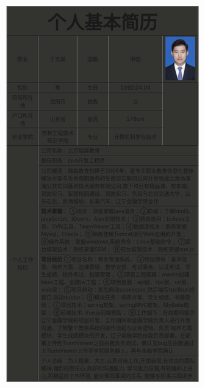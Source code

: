 <html>
<head>
  <title>个人简历</title>
</head>
<body>
  <table border="1"  cellpadding="3" cellspacing="3" align="center" bgcolor="#33333">
    <tr align="center" >
      <td align="center" colspan="5">
        <font size="13"><b>个人基本简历</b></font>
      </td>
    </tr>
    <tr align="center">
      <td width="150">姓名</td>
      <td width="200">于文昊</td>
      <td width="150">国籍</td>
      <td width="200">中国</td>
      <td width="200"><img src="./yuwenhao.png" width="100%"></td>
    </tr>
    <tr align="center">
      <td>性别</td>
      <td>男</td>
      <td>生日</td>
      <td>1992.04.04</td>
    </tr>
    <tr align="center">
      <td>目前所在地</td>
      <td>沈阳市</td>
      <td>民族</td>
      <td>汉</td>
    </tr>
    <tr align="center">
      <td>户口所在地</td>
      <td>山东省</td>
      <td>身高</td>
      <td>178cm</td>
    </tr>
    <tr align="center">
      <td>毕业学院</td>
      <td>吉林工程技术师范学院</td>
      <td>专业</td>
      <td>计算机科学与技术</td>
    </tr>
    <tr align="center">
      <td rowspan ="9" align="middle">个人工作经历</td>
      <td colspan="4" align="left">公司名称：北京瑞森教育</td>
    </tr>
    <tr>
      <td colspan="4">担任职务：java开发工程师</td>
    </tr>
    <tr>
      <td colspan="4">公司概况：瑞森教育创建于2006年，是专注职业教育信息化整体解决方案与生命周期服务的生态型互联网公司并参股成立潍坊滨海公共实训基地技术服务有限公司,旗下项目有精品课、校本端、顶岗实习、智慧校园建设、顶岗实习、先后与北京交通大学、山东石化、青海潍坊、长春汽车、辽宁金融学院合作</td>
    </tr>
    <tr>
      <td colspan="4"><strong>技术掌握</strong>；
                      ①语言：熟练掌握java语言；②前端：了解html5、javaScript、jQuery、Ajax前端技术；
                      ③熟练使用：Eclipse工具、SVN工具、TeamViewer工具；④数据库相关：熟练掌握Mysql、Oracle；
                      ⑤熟练使用Tomcat进行Web应用的开发；
                      ⑥操作系统：掌握windows,系统命令：Linux基础命令；
                      ⑦后台框架技术：熟练掌握SSM；
                      ⑧前台框架技术：熟练掌握vue.js</td>
    </tr>
    <tr>
      <td colspan="4"><strong>项目经历</strong>
                      ①项目名称：教务管理系统，
                      ②项目模块：基本信息、培养方案、选课管理、教学安排、考试事务、认证考试、学生成绩、校外考试、权限管理；
                      ③项目工程搭建：maven创建base工程、创建jw工程；
                      ④项目层面：api层、rpc层、uri层、web层；
                      ⑤项目启动：首先启动zookeeper,然后编写rpc和uri的接口,启动dubbo；
                      ⑥模块任务：培养方案、学生成绩、书籍管理；
                      ⑦项目技术：spring框架、springMVC框架、MyBatis框架；
                      ⑧前端技术: Vue.js前端框架；
                      ⑨工作细节：在岗期间接手辽宁金融学院的项目开发，工作期间和金融学院负责人进行开发沟通，了解整个教务系统的操作流程与业务逻辑，负责 培养方案模块、学生成绩模块的开发，辽宁金融学院由我负责部署，在部署上传到TeamViewer之前由我负责测试，确认无bug后由我通过上TeamViewer上传至学院服务器上，再与金融学院确认</td>
    </tr>
    <tr>
      <td colspan="5">个人总结：为人稳重、大方,认真对待工作,开朗自信,有优良的团队精神,强烈的责任心,良好的沟通能力, 学习能力较强,有较强的上进心,积极适应工作环境, 能处理同事间的关系, 能够与同事共同进步</td>
    </tr>
  </table>
</body>
</html>
